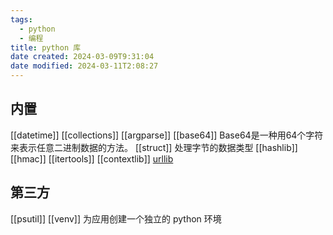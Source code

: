 ```yaml
---
tags:
  - python
  - 编程
title: python 库
date created: 2024-03-09T9:31:04
date modified: 2024-03-11T2:08:27
---
```


## 内置

[[datetime]]
[[collections]]
[[argparse]]
[[base64]] Base64是一种用64个字符来表示任意二进制数据的方法。
[[struct]] 处理字节的数据类型
[[hashlib]]
[[hmac]]
[[itertools]]
[[contextlib]]
[urllib](urllib.md)

## 第三方

[[psutil]]
[[venv]] 为应用创建一个独立的 python 环境
